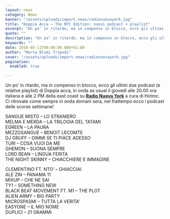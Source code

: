 ```yaml
---
layout: news
category: News
banner: "/assets/uploads/import.news/radionuovayork.jpg"
title: "Doppia Acca – The NYC Edition: nuovi podcast + playlist"
excerpt: "Un po’ in ritardo, ma in compenso in blocco, ecco gli ultimi due podcast (e relative playlist) di Doppia acca, in onda as usual il giovedì alle 20.00 ora italiana e alle 2 PM della east coast su Radio Nuova York a cura di Hotmc. Ci ritrovate come sempre in onda domani sera, nel frattempo ecco [&hellip"
quote: ""
description: "Un po’ in ritardo, ma in compenso in blocco, ecco gli ultimi due podcast (e relative playlist) di Doppia acca, in onda as usual il giovedì alle 20.00 ora italiana e alle 2 PM della east coast su Radio Nuova York a cura di Hotmc. Ci ritrovate come sempre in onda domani sera, nel frattempo ecco [&hellip"
keywords: ""
date: 2016-05-11T00:00:00.000+01:00
author: "Marta Blumi Tripodi"
cover: "/assets/uploads/import.news/radionuovayork.jpg"
pagination:
  enabled: true

---
```


Un po’ in ritardo, ma in compenso in blocco, ecco gli ultimi due podcast (e relative playlist) di Doppia acca, in onda as usual il giovedì alle 20.00 ora italiana e alle 2 PM della east coast su **[Radio Nuova York](http://www.radionuovayork.com)** a cura di Hotmc. Ci ritrovate come sempre in onda domani sera, nel frattempo ecco i podcast delle scorse settimane!

SANGUE MISTO – LO STRANIERO  
MELMA E MERDA – LA TRILOGIA DEL TATAMI  
EGREEN – LA PAURA  
MEZZOSANGUE – BENOIT LECOMTE  
DJ GRUFF – DIMMI SE TI PIACE ADESSO  
TURI – COSA VUOI DA ME  
GHEMON – SUONA SEMPRE  
LORD BEAN – LINGUA FERITA  
THE NIGHT SKINNY – CHIACCHIERE E IMMAGINE  

CLEMENTINO FT. NTO’ – GHIACCIAI  
ALE ZIN – PANAMA 11  
MIXUP – CHE NE SAI  
TY1 – SOMETHING NEW  
BLACK BEAT MOVEMENT FT. M1 – THE PLOT  
ALIEN ARMY – BIG PARTY  
MICROSPASMI – TUTTA LA VERITA’  
EASYONE – IL MIO NOME  
DUPLICI – 21 GRAMMI